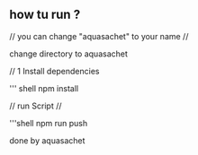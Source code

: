 ## how tu run ?

// you can change "aquasachet" to your name //

change directory to aquasachet

// 1 Install dependencies

''' shell
npm install



// run Script //


'''shell
npm run push



done 
by aquasachet